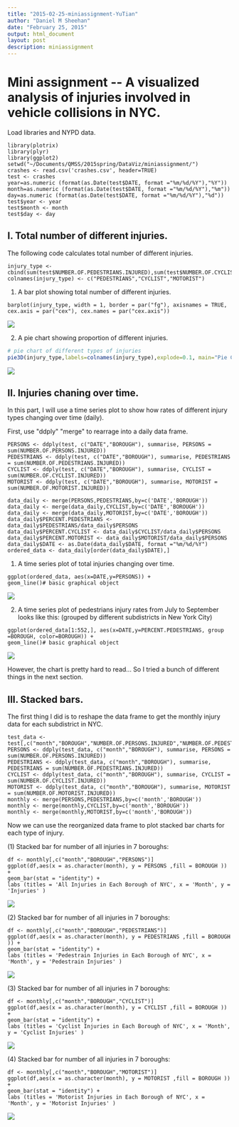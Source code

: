 ```yaml
---
title: "2015-02-25-miniassignment-YuTian"
author: "Daniel M Sheehan"
date: "February 25, 2015"
output: html_document
layout: post
description: miniassignment
---
```


# Mini assignment -- A visualized analysis of injuries involved in vehicle collisions in NYC.


Load libraries and NYPD data.

```
library(plotrix)
library(plyr)
library(ggplot2)
setwd("~/Documents/QMSS/2015spring/DataViz/miniassignment/")
crashes <- read.csv('crashes.csv', header=TRUE)
test <- crashes
year=as.numeric (format(as.Date(test$DATE, format ="%m/%d/%Y"),"%Y"))
month=as.numeric (format(as.Date(test$DATE, format ="%m/%d/%Y"),"%m"))
day=as.numeric (format(as.Date(test$DATE, format ="%m/%d/%Y"),"%d"))
test$year <- year
test$month <- month
test$day <- day
```

## I. Total number of different injuries.

The following code calculates total number of different injuries.

```
injury_type <- cbind(sum(test$NUMBER.OF.PEDESTRIANS.INJURED),sum(test$NUMBER.OF.CYCLIST.INJURED),sum(test$NUMBER.OF.MOTORIST.INJURED))
colnames(injury_type) <- c("PEDESTRIANS","CYCLIST","MOTORIST")
```

1. A bar plot showing total number of different injuries.


```
barplot(injury_type, width = 1, border = par("fg"), axisnames = TRUE,
cex.axis = par("cex"), cex.names = par("cex.axis"))
```

![](https://raw.githubusercontent.com/YuTian9/edav/gh-pages/_posts/yt_pngs/Rplot1.png)

2. A pie chart showing proportion of different injuries.

```r
# pie chart of different types of injuries
pie3D(injury_type,labels=colnames(injury_type),explode=0.1, main="Pie Chart of Injuries ")
```
![](https://raw.githubusercontent.com/YuTian9/edav/gh-pages/_posts/yt_pngs/Rplot2.png)

## II. Injuries chaning over time.

In this part, I will use a time series plot to show how rates of different injury types changing over time (daily).

First, use "ddply" "merge" to rearrage into a daily data frame.

```
PERSONS <- ddply(test, c("DATE","BOROUGH"), summarise, PERSONS = sum(NUMBER.OF.PERSONS.INJURED))
PEDESTRIANS <- ddply(test, c("DATE","BOROUGH"), summarise, PEDESTRIANS = sum(NUMBER.OF.PEDESTRIANS.INJURED))
CYCLIST <- ddply(test, c("DATE","BOROUGH"), summarise, CYCLIST = sum(NUMBER.OF.CYCLIST.INJURED))
MOTORIST <- ddply(test, c("DATE","BOROUGH"), summarise, MOTORIST = sum(NUMBER.OF.MOTORIST.INJURED))
```

```
data_daily <- merge(PERSONS,PEDESTRIANS,by=c('DATE','BOROUGH'))
data_daily <- merge(data_daily,CYCLIST,by=c('DATE','BOROUGH'))
data_daily <- merge(data_daily,MOTORIST,by=c('DATE','BOROUGH'))
data_daily$PERCENT.PEDESTRIANS <- data_daily$PEDESTRIANS/data_daily$PERSONS
data_daily$PERCENT.CYCLIST <- data_daily$CYCLIST/data_daily$PERSONS
data_daily$PERCENT.MOTORIST <- data_daily$MOTORIST/data_daily$PERSONS
data_daily$DATE <- as.Date(data_daily$DATE, format ="%m/%d/%Y")
ordered_data <- data_daily[order(data_daily$DATE),]
```

1. A time series plot of total injuries changing over time.

```
ggplot(ordered_data, aes(x=DATE,y=PERSONS)) +       
geom_line()# basic graphical object
```

![](https://raw.githubusercontent.com/YuTian9/edav/gh-pages/_posts/yt_pngs/Rplot3.png)

2. A time series plot of pedestrians injury rates from July to September looks like this: (grouped by different subdistricts in New York City)

```
ggplot(ordered_data[1:552,], aes(x=DATE,y=PERCENT.PEDESTRIANS, group =BOROUGH, color=BOROUGH)) +       
geom_line()# basic graphical object
```

![](https://raw.githubusercontent.com/YuTian9/edav/gh-pages/_posts/yt_pngs/Rplot4.png)

However, the chart is pretty hard to read... So I tried a bunch of different things in the next section.

## III. Stacked bars.

The first thing I did is to reshape the data frame to get the monthly injury data for each subdistrict in NYC.

```
test_data <- test[,c("month","BOROUGH","NUMBER.OF.PERSONS.INJURED","NUMBER.OF.PEDESTRIANS.INJURED","NUMBER.OF.CYCLIST.INJURED","NUMBER.OF.MOTORIST.INJURED")]
PERSONS <- ddply(test_data, c("month","BOROUGH"), summarise, PERSONS = sum(NUMBER.OF.PERSONS.INJURED))
PEDESTRIANS <- ddply(test_data, c("month","BOROUGH"), summarise, PEDESTRIANS = sum(NUMBER.OF.PEDESTRIANS.INJURED))
CYCLIST <- ddply(test_data, c("month","BOROUGH"), summarise, CYCLIST = sum(NUMBER.OF.CYCLIST.INJURED))
MOTORIST <- ddply(test_data, c("month","BOROUGH"), summarise, MOTORIST = sum(NUMBER.OF.MOTORIST.INJURED))
monthly <- merge(PERSONS,PEDESTRIANS,by=c('month','BOROUGH'))
monthly <- merge(monthly,CYCLIST,by=c('month','BOROUGH'))
monthly <- merge(monthly,MOTORIST,by=c('month','BOROUGH'))
```

Now we can use the reorganized data frame to plot stacked bar charts for each type of injury.

(1) Stacked bar for number of all injuries in 7 boroughs:

``` 
df <- monthly[,c("month","BOROUGH","PERSONS")]
ggplot(df,aes(x = as.character(month), y = PERSONS ,fill = BOROUGH )) + 
geom_bar(stat = "identity") +
labs (titles = 'All Injuries in Each Borough of NYC', x = 'Month', y = 'Injuries' ) 
```

![](https://raw.githubusercontent.com/YuTian9/edav/gh-pages/_posts/yt_pngs/Rplot05.png)

(2) Stacked bar for number of all injuries in 7 boroughs:

```
df <- monthly[,c("month","BOROUGH","PEDESTRIANS")]
ggplot(df,aes(x = as.character(month), y = PEDESTRIANS ,fill = BOROUGH )) + 
geom_bar(stat = "identity") +
labs (titles = 'Pedestrain Injuries in Each Borough of NYC', x = 'Month', y = 'Pedestrain Injuries' ) 
```

![](https://raw.githubusercontent.com/YuTian9/edav/gh-pages/_posts/yt_pngs/Rplot06.png)

(3) Stacked bar for number of all injuries in 7 boroughs:

```
df <- monthly[,c("month","BOROUGH","CYCLIST")]
ggplot(df,aes(x = as.character(month), y = CYCLIST ,fill = BOROUGH )) + 
geom_bar(stat = "identity") +
labs (titles = 'Cyclist Injuries in Each Borough of NYC', x = 'Month', y = 'Cyclist Injuries' ) 
```

![](https://raw.githubusercontent.com/YuTian9/edav/gh-pages/_posts/yt_pngs/Rplot07.png)

(4) Stacked bar for number of all injuries in 7 boroughs:

```
df <- monthly[,c("month","BOROUGH","MOTORIST")]
ggplot(df,aes(x = as.character(month), y = MOTORIST ,fill = BOROUGH )) + 
geom_bar(stat = "identity") +
labs (titles = 'Motorist Injuries in Each Borough of NYC', x = 'Month', y = 'Motorist Injuries' ) 
```

![](https://raw.githubusercontent.com/YuTian9/edav/gh-pages/_posts/yt_pngs/Rplot08.png)


